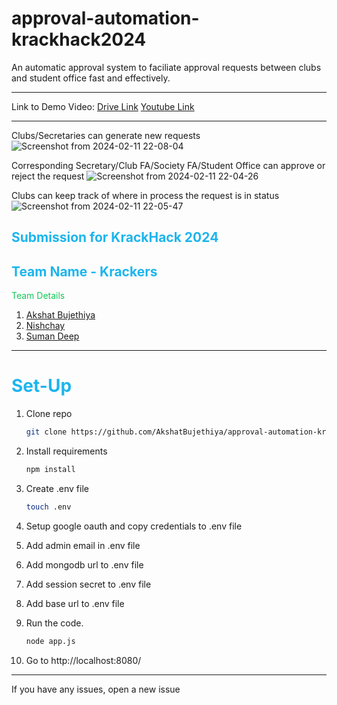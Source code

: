 # approval-automation-krackhack2024

An automatic approval system to faciliate approval requests between clubs and student office fast and effectively.
<hr>

Link to Demo Video: [Drive Link](https://drive.google.com/file/d/1w2XfvVnAVx8iO2fdp1If1w2J0pmBWmhZ/view?usp=sharing)  [Youtube Link](https://youtu.be/OOsoA94cjyQ?feature=shared)
<hr>


Clubs/Secretaries can generate new requests
![Screenshot from 2024-02-11 22-08-04](https://github.com/AkshatBujethiya/approval-automation-krackhack2024/assets/123626914/4a2b0662-9009-460b-9e4c-e42283b79a57)



Corresponding Secretary/Club FA/Society FA/Student Office can approve or reject the request
![Screenshot from 2024-02-11 22-04-26](https://github.com/AkshatBujethiya/approval-automation-krackhack2024/assets/123626914/3abbfed2-f7b3-486f-835d-a2f0ae62d0d6)

Clubs can keep track of where in process the request is in status
![Screenshot from 2024-02-11 22-05-47](https://github.com/AkshatBujethiya/approval-automation-krackhack2024/assets/123626914/23a3a439-e6e5-49fd-80e2-c9c96ac9fb37)



## <span style="color:#1cb5ed;">Submission for KrackHack 2024</span>

<h2 style="color:#1cb5ed;">Team Name - Krackers</h2>

<span style="color:#14c759;">Team Details</span>

1. [Akshat Bujethiya](https://github.com/AkshatBujethiya)
2. [Nishchay](https://github.com/nishchay2517)
3. [Suman Deep](https://github.com/b22241)

<hr>

# <span style="color:#1cb5ed;">Set-Up</span>

1. Clone repo
   ```sh
   git clone https://github.com/AkshatBujethiya/approval-automation-krackhack2024.git
   ```
2. Install requirements
   ```sh
   npm install
   ```

3. Create .env file
    ```sh
    touch .env
    ```
4. Setup google oauth and copy credentials to .env file
5. Add admin email in .env file
6. Add mongodb url to .env file
7. Add session secret to .env file
8. Add base url to .env file
9. Run the code.
   ```sh
   node app.js
   ```
10. Go to http://localhost:8080/
<hr>

If you have any issues, open a new issue
